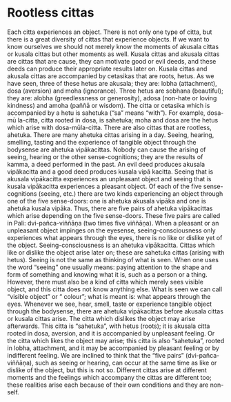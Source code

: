 # Rootless cittas

Each citta experiences an object. There is not only one type of citta,
but there is a great diversity of cittas that experience objects. If we
want to know ourselves we should not merely know the moments of akusala
cittas or kusala cittas but other moments as well. Kusala cittas and
akusala cittas are cittas that are cause, they can motivate good or evil
deeds, and these deeds can produce their appropriate results later on.
Kusala cittas and akusala cittas are accompanied by cetasikas that are
roots, hetus. As we have seen, three of these hetus are akusala; they
are: lobha (attachment), dosa (aversion) and moha (ignorance). Three
hetus are sobhana (beautiful); they are: alobha (greedlessness or
generosity), adosa (non-hate or loving kindness) and amoha (paññā or
wisdom). The citta or cetasika which is accompanied by a hetu is
sahetuka (“sa” means “with”). For example, dosa-mū la-citta, citta
rooted in dosa, is sahetuka; moha and dosa are the hetus which arise
with dosa-mūla-citta. There are also cittas that are rootless, ahetuka.
There are many ahetuka cittas arising in a day. Seeing, hearing,
smelling, tasting and the experience of tangible object through the
bodysense are ahetuka vipākacittas. Nobody can cause the arising of
seeing, hearing or the other sense-cognitions; they are the results of
kamma, a deed performed in the past. An evil deed produces akusala
vipākacitta and a good deed produces kusala vipā kacitta. Seeing that is
akusala vipākacitta experiences an unpleasant object and seeing that is
kusala vipākacitta experiences a pleasant object. Of each of the five
sense-cognitions (seeing, etc.) there are two kinds experiencing an
object through one of the five sense-doors: one is ahetuka akusala
vipāka and one is ahetuka kusala vipāka. Thus, there are five pairs of
ahetuka vipākacittas which arise depending on the five sense-doors.
These five pairs are called in Pali: dvi-pañca-viññāṇa (two times five
viññāṇa). When a pleasant or an unpleasant object impinges on the
eyesense, seeing-consciousness only experiences what appears through the
eyes, there is no like or dislike yet of the object.
Seeing-consciousness is an ahetuka vipākacitta. Cittas which like or
dislike the object arise later on; these are sahetuka cittas (arising
with hetus). Seeing is not the same as thinking of what is seen. When
one uses the word “seeing” one usually means: paying attention to the
shape and form of something and knowing what it is, such as a person or
a thing. However, there must also be a kind of citta which merely sees
visible object, and this citta does not know anything else. What is seen
we can call “visible object” or “ colour”; what is meant is: what
appears through the eyes. Whenever we see, hear, smell, taste or
experience tangible object through the bodysense, there are ahetuka
vipākacittas before akusala cittas or kusala cittas arise. The citta
which dislikes the object may arise afterwards. This citta is
“sahetuka”, with hetus (roots); it is akusala citta rooted in dosa,
aversion, and it is accompanied by unpleasant feeling. Or the citta
which likes the object may arise; this citta is also “sahetuka”, rooted
in lobha, attachment, and it may be accompanied by pleasant feeling or
by indifferent feeling. We are inclined to think that the “five pairs”
(dvi-pañca-viññāṇa), such as seeing or hearing, can occur at the same
time as like or dislike of the object, but this is not so. Different
cittas arise at different moments and the feelings which accompany the
cittas are different too; these realities arise each because of their
own conditions and they are non-self.

